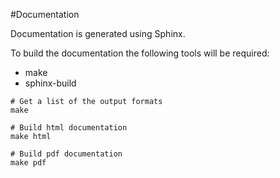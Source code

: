 #Documentation

Documentation is generated using Sphinx.

To build the documentation the following tools will be required:
- make
- sphinx-build

```shell
# Get a list of the output formats
make

# Build html documentation
make html

# Build pdf documentation
make pdf
```
